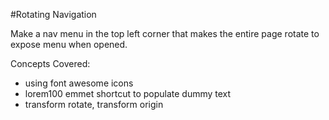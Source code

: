 #Rotating Navigation

Make a nav menu in the top left corner that makes the entire page rotate to expose menu when opened.

Concepts Covered:
- using font awesome icons
- lorem100 emmet shortcut to populate dummy text
- transform rotate, transform origin